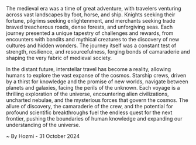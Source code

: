 
The medieval era was a time of great adventure, with travelers venturing across vast landscapes by foot, horse, and ship. Knights seeking their fortune, pilgrims seeking enlightenment, and merchants seeking trade braved treacherous roads, dense forests, and unforgiving seas. Each journey presented a unique tapestry of challenges and rewards, from encounters with bandits and mythical creatures to the discovery of new cultures and hidden wonders. The journey itself was a constant test of strength, resilience, and resourcefulness, forging bonds of camaraderie and shaping the very fabric of medieval society.

In the distant future, interstellar travel has become a reality, allowing humans to explore the vast expanse of the cosmos. Starship crews, driven by a thirst for knowledge and the promise of new worlds, navigate between planets and galaxies, facing the perils of the unknown. Each voyage is a thrilling exploration of the universe, encountering alien civilizations, uncharted nebulae, and the mysterious forces that govern the cosmos. The allure of discovery, the camaraderie of the crew, and the potential for profound scientific breakthroughs fuel the endless quest for the next frontier, pushing the boundaries of human knowledge and expanding our understanding of the universe. 

~ By Hozmi - 31 October 2024

